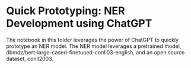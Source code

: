 # Quick Prototyping: NER Development using ChatGPT
The notebook in this folder leverages the power of ChatGPT to quickly prototype an NER model. The NER model leverages a pretrained model, dbmdz/bert-large-cased-finetuned-conll03-english, and an open source dataset, conll2003.

